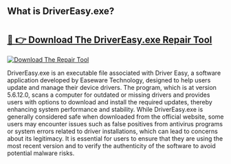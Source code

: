 ## What is DriverEasy.exe? 

# <h2><a href="https://exedetect.com/download.php?DriverEasy.exe">🔗 👉 Download The DriverEasy.exe Repair Tool</a></h2>

[![Download The Repair Tool](https://exedetect.com/download-button.jpg)](https://exedetect.com/download.php?DriverEasy.exe)

DriverEasy.exe is an executable file associated with Driver Easy, a software application developed by Easeware Technology, designed to help users update and manage their device drivers. The program, which is at version 5.6.12.0, scans a computer for outdated or missing drivers and provides users with options to download and install the required updates, thereby enhancing system performance and stability. While DriverEasy.exe is generally considered safe when downloaded from the official website, some users may encounter issues such as false positives from antivirus programs or system errors related to driver installations, which can lead to concerns about its legitimacy. It is essential for users to ensure that they are using the most recent version and to verify the authenticity of the software to avoid potential malware risks.